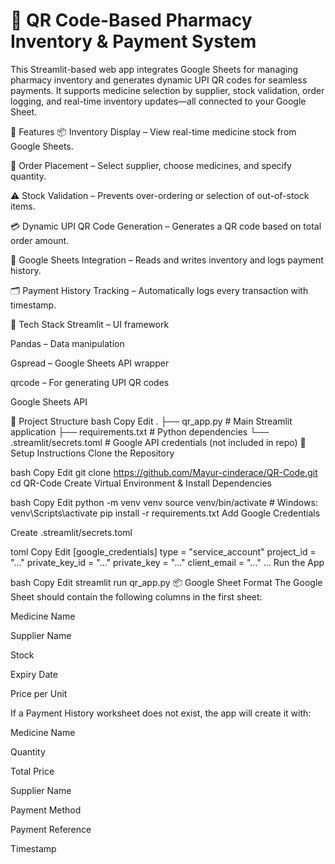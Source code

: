 # 💊 QR Code-Based Pharmacy Inventory & Payment System

This Streamlit-based web app integrates Google Sheets for managing pharmacy inventory and generates dynamic UPI QR codes for seamless payments. It supports medicine selection by supplier, stock validation, order logging, and real-time inventory updates—all connected to your Google Sheet.

🚀 Features
📦 Inventory Display – View real-time medicine stock from Google Sheets.

🧾 Order Placement – Select supplier, choose medicines, and specify quantity.

⚠️ Stock Validation – Prevents over-ordering or selection of out-of-stock items.

💳 Dynamic UPI QR Code Generation – Generates a QR code based on total order amount.

🧠 Google Sheets Integration – Reads and writes inventory and logs payment history.

🗂️ Payment History Tracking – Automatically logs every transaction with timestamp.

🧱 Tech Stack
Streamlit – UI framework

Pandas – Data manipulation

Gspread – Google Sheets API wrapper

qrcode – For generating UPI QR codes

Google Sheets API

📁 Project Structure
bash
Copy
Edit
.
├── qr_app.py                # Main Streamlit application
├── requirements.txt         # Python dependencies
└── .streamlit/secrets.toml # Google API credentials (not included in repo)
🔧 Setup Instructions
Clone the Repository

bash
Copy
Edit
git clone https://github.com/Mayur-cinderace/QR-Code.git
cd QR-Code
Create Virtual Environment & Install Dependencies

bash
Copy
Edit
python -m venv venv
source venv/bin/activate     # Windows: venv\Scripts\activate
pip install -r requirements.txt
Add Google Credentials

Create .streamlit/secrets.toml

toml
Copy
Edit
[google_credentials]
type = "service_account"
project_id = "..."
private_key_id = "..."
private_key = "..."
client_email = "..."
...
Run the App

bash
Copy
Edit
streamlit run qr_app.py
📦 Google Sheet Format
The Google Sheet should contain the following columns in the first sheet:

Medicine Name

Supplier Name

Stock

Expiry Date

Price per Unit

If a Payment History worksheet does not exist, the app will create it with:

Medicine Name

Quantity

Total Price

Supplier Name

Payment Method

Payment Reference

Timestamp
